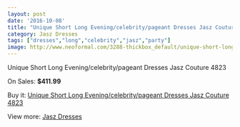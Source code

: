 ```yaml
---
layout: post
date: '2016-10-08'
title: "Unique Short Long Evening/celebrity/pageant Dresses Jasz Couture 4823"
category: Jasz Dresses
tags: ["dresses","long","celebrity","jasz","party"]
image: http://www.neoformal.com/3288-thickbox_default/unique-short-long-evening-celebrity-pageant-dresses-jasz-couture-4823.jpg
---
```

Unique Short Long Evening/celebrity/pageant Dresses Jasz Couture 4823

On Sales: **$411.99**
<a href="https://www.neoformal.com/en/jasz-dresses/1226-unique-short-long-evening-celebrity-pageant-dresses-jasz-couture-4823.html"><amp-img layout="responsive" width="600" height="600" src="//www.neoformal.com/3288-thickbox_default/unique-short-long-evening-celebrity-pageant-dresses-jasz-couture-4823.jpg" alt="Unique Short Long Evening/celebrity/pageant Dresses Jasz Couture 4823 0" /></a>
<a href="https://www.neoformal.com/en/jasz-dresses/1226-unique-short-long-evening-celebrity-pageant-dresses-jasz-couture-4823.html"><amp-img layout="responsive" width="600" height="600" src="//www.neoformal.com/3289-thickbox_default/unique-short-long-evening-celebrity-pageant-dresses-jasz-couture-4823.jpg" alt="Unique Short Long Evening/celebrity/pageant Dresses Jasz Couture 4823 1" /></a>
<a href="https://www.neoformal.com/en/jasz-dresses/1226-unique-short-long-evening-celebrity-pageant-dresses-jasz-couture-4823.html"><amp-img layout="responsive" width="600" height="600" src="//www.neoformal.com/3290-thickbox_default/unique-short-long-evening-celebrity-pageant-dresses-jasz-couture-4823.jpg" alt="Unique Short Long Evening/celebrity/pageant Dresses Jasz Couture 4823 2" /></a>
<a href="https://www.neoformal.com/en/jasz-dresses/1226-unique-short-long-evening-celebrity-pageant-dresses-jasz-couture-4823.html"><amp-img layout="responsive" width="600" height="600" src="//www.neoformal.com/3291-thickbox_default/unique-short-long-evening-celebrity-pageant-dresses-jasz-couture-4823.jpg" alt="Unique Short Long Evening/celebrity/pageant Dresses Jasz Couture 4823 3" /></a>

Buy it: [Unique Short Long Evening/celebrity/pageant Dresses Jasz Couture 4823](https://www.neoformal.com/en/jasz-dresses/1226-unique-short-long-evening-celebrity-pageant-dresses-jasz-couture-4823.html "Unique Short Long Evening/celebrity/pageant Dresses Jasz Couture 4823")

View more: [Jasz Dresses](https://www.neoformal.com/en/13-jasz-dresses "Jasz Dresses")